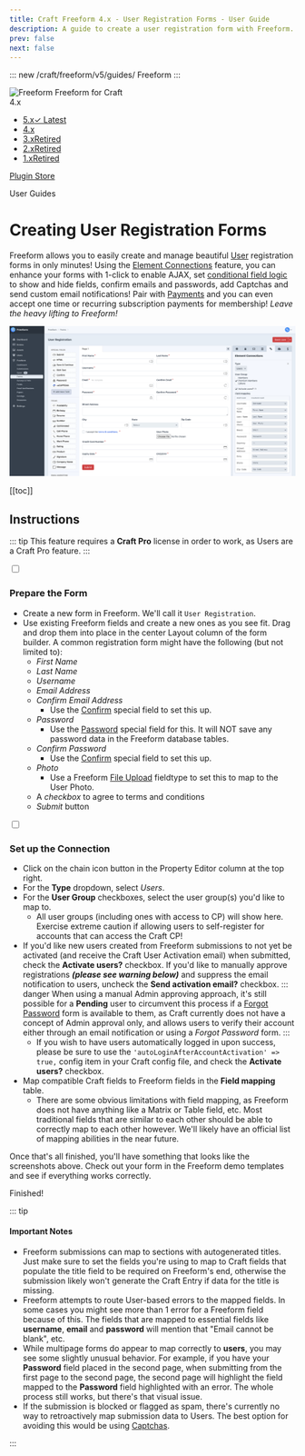 ```yaml
---
title: Craft Freeform 4.x - User Registration Forms - User Guide
description: A guide to create a user registration form with Freeform.
prev: false
next: false
---
```


<meta property="og:image" content="https://docs.solspace.com/extras/social/craft/freeform/freeform.png" />

::: new /craft/freeform/v5/guides/
Freeform
:::

<div id="pr-heading">
    <img src="https://docs.solspace.com/extras/icons/products/freeform-icon.png" alt="Freeform" class="pr-image">
    <span class="pr-name">Freeform</span>
    <span class="pr-category">for Craft</span>
    <div class="pr-v-wrapper">
        <div class="pr-v">
            <span class="pr-v-v">4.x</span>
            <span class="pr-v-arrow arrow down"></span>
        </div>
        <ul class="pr-v-list">
            <li><a href="/craft/freeform/v5/">5.x<span class="pr-v-type pr-latest">✓ Latest</span></a></li>
            <li><a href="/craft/freeform/v4/">4.x</a></li>
            <li><a href="/craft/freeform/v3/">3.x<span class="pr-v-type pr-retired">Retired</span></a></li>
            <li><a href="/craft/freeform/v2/">2.x<span class="pr-v-type pr-retired">Retired</span></a></li>
            <li><a href="/craft/freeform/v1/">1.x<span class="pr-v-type pr-retired">Retired</span></a></li>
        </ul>
    </div>
    <div class="pr-buy">
        <a href="https://plugins.craftcms.com/freeform" class="button button-blue"><span class="external-url">Plugin Store</span></a>
    </div>
</div>

<span class="page-section">User Guides</span>

# Creating User Registration Forms <Badge type="pro" text="Pro" />
Freeform allows you to easily create and manage beautiful [User](https://craftcms.com/docs/4.x/user-management.html#public-registration) registration forms in only minutes! Using the [Element Connections](../integrations/elements/#craft-users) feature, you can enhance your forms with 1-click to enable AJAX, set [conditional field logic](../overview/conditional-rules/) to show and hide fields, confirm emails and passwords, add Captchas and send custom email notifications! Pair with [Payments](../integrations/payments/) and you can even accept one time or recurring subscription payments for membership! _Leave the heavy lifting to Freeform!_

![Form Builder - User Registration Forms](../images/cp/user-registration.png)


[[toc]]


## Instructions

::: tip
This feature requires a **Craft Pro** license in order to work, as Users are a Craft Pro feature.
:::

<div class="step">
<label for="step1"><input type="checkbox" class="step-check" id="step1">

### Prepare the Form

</label>

- Create a new form in Freeform. We'll call it `User Registration`.
- Use existing Freeform fields and create a new ones as you see fit. Drag and drop them into place in the center Layout column of the form builder. A common registration form might have the following (but not limited to):
    - _First Name_
    - _Last Name_
    - _Username_
    - _Email Address_
    - _Confirm Email Address_
        - Use the [Confirm](../overview/fields/#confirm) special field to set this up.
    - _Password_
        - Use the [Password](../overview/fields/#password) special field for this. It will NOT save any password data in the Freeform database tables.
    - _Confirm Password_
        - Use the [Confirm](../overview/fields/#confirm) special field to set this up.
    - _Photo_
        - Use a Freeform [File Upload](../overview/fields/#file-upload) fieldtype to set this to map to the User Photo.
    - A _checkbox_ to agree to terms and conditions
    - _Submit_ button

</div>

<div class="step">
<label for="step2"><input type="checkbox" class="step-check" id="step2">

### Set up the Connection

</label>

- Click on the chain icon button in the Property Editor column at the top right.
- For the **Type** dropdown, select *Users*.
- For the **User Group** checkboxes, select the user group(s) you'd like to map to.
    - All user groups (including ones with access to CP) will show here. Exercise extreme caution if allowing users to self-register for accounts that can access the Craft CP!
- If you'd like new users created from Freeform submissions to not yet be activated (and receive the Craft User Activation email) when submitted, check the **Activate users?** checkbox. If you'd like to manually approve registrations _**(please see warning below)**_ and suppress the email notification to users, uncheck the **Send activation email?** checkbox.
    ::: danger
    When using a manual Admin approving approach, it's still possible for a **Pending** user to circumvent this process if a [Forgot Password](https://craftcms.com/knowledge-base/front-end-user-accounts#reset-password-forms) form is available to them, as Craft currently does not have a concept of Admin approval only, and allows users to verify their account either through an email notification or using a *Forgot Password* form.
    :::
    - If you wish to have users automatically logged in upon success, please be sure to use the `'autoLoginAfterAccountActivation' => true,` config item in your Craft config file, and check the **Activate users?** checkbox.
- Map compatible Craft fields to Freeform fields in the **Field mapping** table.
    - There are some obvious limitations with field mapping, as Freeform does not have anything like a Matrix or Table field, etc. Most traditional fields that are similar to each other should be able to correctly map to each other however. We'll likely have an official list of mapping abilities in the near future.

Once that's all finished, you'll have something that looks like the screenshots above. Check out your form in the Freeform demo templates and see if everything works correctly.

</div>

<div class="step-finished">Finished!</div>

::: tip

#### Important Notes

- Freeform submissions can map to sections with autogenerated titles. Just make sure to set the fields you're using to map to Craft fields that populate the title field to be required on Freeform's end, otherwise the submission likely won't generate the Craft Entry if data for the title is missing.
- Freeform attempts to route User-based errors to the mapped fields. In some cases you might see more than 1 error for a Freeform field because of this. The fields that are mapped to essential fields like **username**, **email** and **password** will mention that "Email cannot be blank", etc.
- While multipage forms do appear to map correctly to **users**, you may see some slightly unusual behavior. For example, if you have your **Password** field placed in the second page, when submitting from the first page to the second page, the second page will highlight the field mapped to the **Password** field highlighted with an error. The whole process still works, but there's that visual issue.
- If the submission is blocked or flagged as spam, there's currently no way to retroactively map submission data to Users. The best option for avoiding this would be using [Captchas](../overview/fields/#captcha).

:::